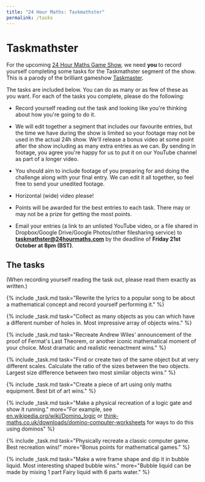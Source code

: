 ```yaml
---
title: "24 Hour Maths: Taskmathster"
permalink: /tasks
---
```


# Taskmathster

For the upcoming [24 Hour Maths Game Show](game-show.md), we need **you** to
record yourself completing some tasks for the Taskmathster segment of the show.
This is a parody of the brilliant gameshow [Taskmaster](https://taskmaster.tv).

The tasks are included below. You can do as many or as few of these as you want. For each of the tasks you complete, please do the following:

- Record yourself reading out the task and looking like you're thinking about how you're going to do it.

- We will edit together a segment that includes our favourite entries, but the time we have during the show is limited
  so your footage may not be used in the actual 24h show. We'll release a bonus video at some point after the show including as many extra entries as we can.
  By sending in footage, you agree you're happy for us to put it on our YouTube channel as part of a longer video.

- You should aim to include footage of you preparing for and doing the challenge along with your final entry.
  We can edit it all together, so feel free to send your unedited footage.

- Horizontal (wide) video please!

- Points will be awarded for the best entries to each task. There may or may not be a prize for getting the most points.

- Email your entries (a link to an unlisted YouTube video, or a file shared in Dropbox/Google Drive/Google Photos/other filesharing service) to
  **taskmathster@24hourmaths.com** by the deadline of **Friday 21st October at 8pm (BST)**.

## The tasks
(When recording yourself reading the task out, please read them exactly as written.)

{% include _task.md task="Rewrite the lyrics to a popular song to be about a mathematical concept and record yourself performing it." %}

{% include _task.md task="Collect as many objects as you can which have a different number of holes in. Most impressive array of objects wins." %}

{% include _task.md task="Recreate Andrew Wiles' announcement of the proof of Fermat's Last Theorem, or another iconic mathematical moment of your choice. Most dramatic and realistic reenactment wins." %}

{% include _task.md task="Find or create two of the same object but at very different scales. Calculate the ratio of the sizes between the two objects. Largest size difference between two most similar objects wins." %}

{% include _task.md task="Create a piece of art using only maths equipment. Best bit of art wins." %}

{% include _task.md task="Make a physical recreation of a logic gate and show it running." more="For example, see [en.wikipedia.org/wiki/Domino_logic](https://en.wikipedia.org/wiki/Domino_logic/) or [think-maths.co.uk/downloads/domino-computer-worksheets](https://think-maths.co.uk/downloads/domino-computer-worksheets) for ways to do this using dominos" %}

{% include _task.md task="Physically recreate a classic computer game. Best recreation wins!" more="Bonus points for mathematical games." %}

{% include _task.md task="Make a wire frame shape and dip it in bubble liquid. Most interesting shaped bubble wins." more="Bubble liquid can be made by mixing 1 part Fairy liquid with 6 parts water." %}
